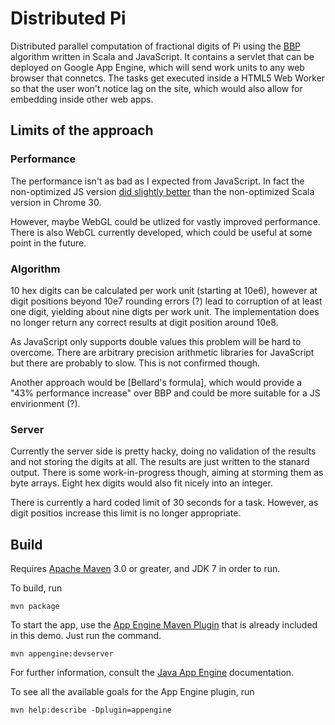# Distributed Pi

Distributed parallel computation of fractional digits of Pi using the [BBP][1] algorithm written in Scala and JavaScript.
It contains a servlet that can be deployed on Google App Engine, which will send work units to any web browser that connetcs.
The tasks get executed inside a HTML5 Web Worker so that the user won't notice lag on the site, which would also allow for
embedding inside other web apps.

## Limits of the approach

### Performance

The performance isn't as bad as I expected from JavaScript. In fact the non-optimized JS version 
[did slightly better][2] than the non-optimized Scala version in Chrome 30. 

However, maybe WebGL could be utlized for vastly improved performance. 
There is also WebCL currently developed, which could be useful at some point in the future.

### Algorithm

10 hex digits can be calculated per work unit (starting at 10e6), however at digit positions beyond 10e7 
rounding errors (?) lead to corruption of at least one digit, yielding about nine digts per work unit. 
The implementation does no longer return any correct results at digit position around 10e8.

As JavaScript only supports double values this problem will be hard to overcome. There are arbitrary precision
arithmetic libraries for JavaScript but there are probably to slow. This is not confirmed though.

Another approach would be [Bellard's formula], which would provide a "43% performance increase" over BBP and could be
more suitable for a JS envirionment (?).

### Server

Currently the server side is pretty hacky, doing no validation of the results and not storing the digits at all.
The results are just written to the stanard output. There is some work-in-progress though, aiming at storming them as
byte arrays. Eight hex digits would also fit nicely into an integer.

There is currently a hard coded limit of 30 seconds for a task. However, as digit positios increase this limit is no 
longer appropriate.

## Build

Requires [Apache Maven](http://maven.apache.org) 3.0 or greater, and JDK 7 in order to run.

To build, run

    mvn package

To start the app, use the [App Engine Maven Plugin](http://code.google.com/p/appengine-maven-plugin/) that is already included in this demo.  Just run the command.

    mvn appengine:devserver

For further information, consult the [Java App Engine](https://developers.google.com/appengine/docs/java/overview) documentation.

To see all the available goals for the App Engine plugin, run

    mvn help:describe -Dplugin=appengine
    
    
[1]: http://en.wikipedia.org/wiki/Bailey%E2%80%93Borwein%E2%80%93Plouffe_formula
[2]: http://cell303.tumblr.com/post/63805261487/scala-vs-javsscript-performance-for-bbp
